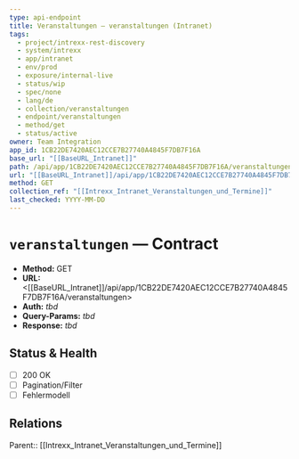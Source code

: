 ```yaml
---
type: api-endpoint
title: Veranstaltungen — veranstaltungen (Intranet)
tags:
  - project/intrexx-rest-discovery
  - system/intrexx
  - app/intranet
  - env/prod
  - exposure/internal-live
  - status/wip
  - spec/none
  - lang/de
  - collection/veranstaltungen
  - endpoint/veranstaltungen
  - method/get
  - status/active
owner: Team Integration
app_id: 1CB22DE7420AEC12CCE7B27740A4845F7DB7F16A
base_url: "[[BaseURL_Intranet]]"
path: /api/app/1CB22DE7420AEC12CCE7B27740A4845F7DB7F16A/veranstaltungen
url: "[[BaseURL_Intranet]]/api/app/1CB22DE7420AEC12CCE7B27740A4845F7DB7F16A/veranstaltungen"
method: GET
collection_ref: "[[Intrexx_Intranet_Veranstaltungen_und_Termine]]"
last_checked: YYYY-MM-DD
---
```


# `veranstaltungen` — Contract
- **Method:** GET  
- **URL:** <[[BaseURL_Intranet]]/api/app/1CB22DE7420AEC12CCE7B27740A4845F7DB7F16A/veranstaltungen>  
- **Auth:** _tbd_  
- **Query-Params:** _tbd_  
- **Response:** _tbd_

## Status & Health
- [ ] 200 OK
- [ ] Pagination/Filter
- [ ] Fehlermodell

## Relations
Parent:: [[Intrexx_Intranet_Veranstaltungen_und_Termine]]
